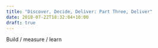 ```yaml
---
title: "Discover, Decide, Deliver: Part Three, Deliver"
date: 2018-07-22T18:32:04+10:00
draft: true
---
```


Build / measure / learn

